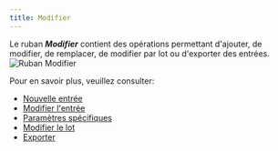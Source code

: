 ```yaml
---
title: Modifier
---
```

Le ruban ***Modifier*** contient des opérations permettant d'ajouter, de modifier, de remplacer, de modifier par lot ou d'exporter des entrées.  
![Ruban Modifier](https://webdevolutions.azureedge.net/docs/fr/rdm/mac/clip4048.png) 

Pour en savoir plus, veuillez consulter: 

* [Nouvelle entrée](/fr/rdm/mac/commands/edit/entries/) 
* [Modifier l'entrée](/fr/rdm/mac/commands/edit/edit-entries/) 
* [Paramètres spécifiques](/fr/rdm/mac/commands/edit/setting-overrides/) 
* [Modifier le lot](/fr/rdm/mac/commands/edit/batch/) 
* [Exporter](/fr/rdm/mac/commands/edit/export-entry/) 
